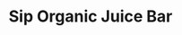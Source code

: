 ---
layout: card
category: [maker, physical]
image: /img/makers/sip.jpg
title: Sip Organic Juice Bar
homepage: http://www.siporganicjuicebar.com/
---